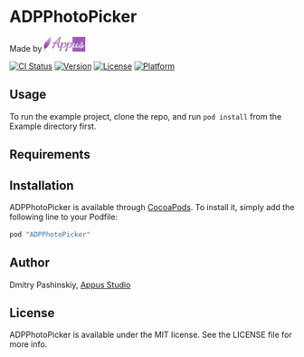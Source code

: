 # ADPPhotoPicker

Made by [![Appus Studio](https://github.com/alexey-kubas-appus/ADPPhotoPicker/blob/master/appus.png)](https://appus.software)

[![CI Status](http://img.shields.io/travis//Users/dmitry.pashinskiy/Desktop/ForFrameworks/Example/.git/config/ADPPhotoPicker.svg?style=flat)](https://travis-ci.org//Users/dmitry.pashinskiy/Desktop/ForFrameworks/Example/.git/config/ADPPhotoPicker)
[![Version](https://img.shields.io/cocoapods/v/ADPPhotoPicker.svg?style=flat)](http://cocoapods.org/pods/ADPPhotoPicker)
[![License](https://img.shields.io/cocoapods/l/ADPPhotoPicker.svg?style=flat)](http://cocoapods.org/pods/ADPPhotoPicker)
[![Platform](https://img.shields.io/cocoapods/p/ADPPhotoPicker.svg?style=flat)](http://cocoapods.org/pods/ADPPhotoPicker)

## Usage

To run the example project, clone the repo, and run `pod install` from the Example directory first.

## Requirements

## Installation

ADPPhotoPicker is available through [CocoaPods](http://cocoapods.org). To install
it, simply add the following line to your Podfile:

```ruby
pod "ADPPhotoPicker"
```

## Author

Dmitry Pashinskiy, [Appus Studio](https://appus.software)

## License

ADPPhotoPicker is available under the MIT license. See the LICENSE file for more info.
